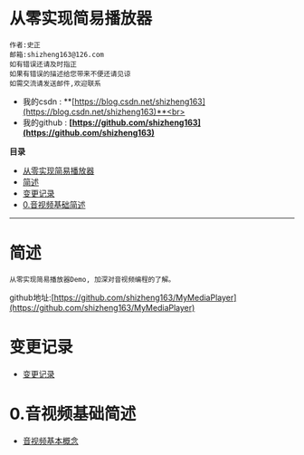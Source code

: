 # 从零实现简易播放器
    作者:史正
    邮箱:shizheng163@126.com
    如有错误还请及时指正
    如果有错误的描述给您带来不便还请见谅
    如需交流请发送邮件,欢迎联系

-   我的csdn    : **[https://blog.csdn.net/shizheng163](https://blog.csdn.net/shizheng163)**<br>
-   我的github  : **[https://github.com/shizheng163](https://github.com/shizheng163)**

**目录**
- [从零实现简易播放器](#%E4%BB%8E%E9%9B%B6%E5%AE%9E%E7%8E%B0%E7%AE%80%E6%98%93%E6%92%AD%E6%94%BE%E5%99%A8)
- [简述](#%E7%AE%80%E8%BF%B0)
- [变更记录](#%E5%8F%98%E6%9B%B4%E8%AE%B0%E5%BD%95)
- [0.音视频基础简述](#0%E9%9F%B3%E8%A7%86%E9%A2%91%E5%9F%BA%E7%A1%80%E7%AE%80%E8%BF%B0)
***

# 简述
    从零实现简易播放器Demo, 加深对音视频编程的了解。

github地址:[https://github.com/shizheng163/MyMediaPlayer](https://github.com/shizheng163/MyMediaPlayer)

# 变更记录
-   [变更记录](./doc/ChangeLog.md)

# 0.音视频基础简述

-   [音视频基本概念](./doc/音视频基本概念.md)
